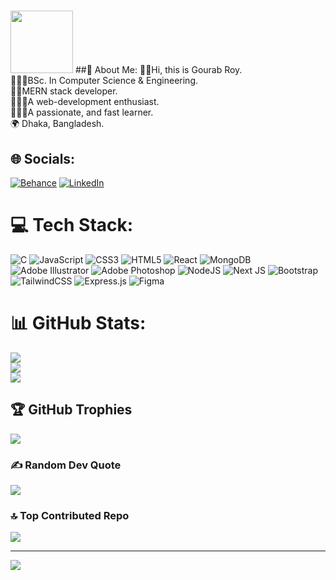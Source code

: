 # <div id="header" align="center">
  <img src="https://i.ibb.co/hdG0BNL/1685262794314-removebg-preview.png" width="100"/>
</div>
##💫 About Me:
🖐🏻Hi, this is Gourab Roy.<br>👨🏻‍🎓BSc. In Computer Science & Engineering.<br>👌🏻MERN stack developer.<br>👨🏻‍🚀A web-development enthusiast.<br>🏃🏻‍♂️A passionate, and fast learner.<br>🌍 Dhaka, Bangladesh.


## 🌐 Socials:
[![Behance](https://img.shields.io/badge/Behance-1769ff?logo=behance&logoColor=white)](https://behance.net/https://www.behance.net/gourabroy) [![LinkedIn](https://img.shields.io/badge/LinkedIn-%230077B5.svg?logo=linkedin&logoColor=white)](https://linkedin.com/in/https://www.linkedin.com/in/gourab-roy-369ab5179/) 

# 💻 Tech Stack:
![C](https://img.shields.io/badge/c-%2300599C.svg?style=plastic&logo=c&logoColor=white) ![JavaScript](https://img.shields.io/badge/javascript-%23323330.svg?style=plastic&logo=javascript&logoColor=%23F7DF1E) ![CSS3](https://img.shields.io/badge/css3-%231572B6.svg?style=plastic&logo=css3&logoColor=white) ![HTML5](https://img.shields.io/badge/html5-%23E34F26.svg?style=plastic&logo=html5&logoColor=white) ![React](https://img.shields.io/badge/react-%2320232a.svg?style=plastic&logo=react&logoColor=%2361DAFB) ![MongoDB](https://img.shields.io/badge/MongoDB-%234ea94b.svg?style=plastic&logo=mongodb&logoColor=white) ![Adobe Illustrator](https://img.shields.io/badge/adobeillustrator-%23FF9A00.svg?style=plastic&logo=adobeillustrator&logoColor=white) ![Adobe Photoshop](https://img.shields.io/badge/adobephotoshop-%2331A8FF.svg?style=plastic&logo=adobephotoshop&logoColor=white) ![NodeJS](https://img.shields.io/badge/node.js-6DA55F?style=plastic&logo=node.js&logoColor=white) ![Next JS](https://img.shields.io/badge/Next-black?style=plastic&logo=next.js&logoColor=white) ![Bootstrap](https://img.shields.io/badge/bootstrap-%23563D7C.svg?style=plastic&logo=bootstrap&logoColor=white) ![TailwindCSS](https://img.shields.io/badge/tailwindcss-%2338B2AC.svg?style=plastic&logo=tailwind-css&logoColor=white) ![Express.js](https://img.shields.io/badge/express.js-%23404d59.svg?style=plastic&logo=express&logoColor=%2361DAFB) 	![Figma](https://img.shields.io/badge/figma-%23F24E1E.svg?style=plastic&logo=figma&logoColor=white)
# 📊 GitHub Stats:
![](https://github-readme-stats.vercel.app/api?username=gourabBD&theme=tokyonight&hide_border=false&include_all_commits=true&count_private=true)<br/>
![](https://github-readme-streak-stats.herokuapp.com/?user=gourabBD&theme=tokyonight&hide_border=false)<br/>
![](https://github-readme-stats.vercel.app/api/top-langs/?username=gourabBD&theme=tokyonight&hide_border=false&include_all_commits=true&count_private=true&layout=compact)

## 🏆 GitHub Trophies
![](https://github-profile-trophy.vercel.app/?username=gourabBD&theme=tokyonight&no-frame=true&no-bg=false&margin-w=4)

### ✍️ Random Dev Quote
![](https://quotes-github-readme.vercel.app/api?type=vetical&theme=tokyonight)

### 🔝 Top Contributed Repo
![](https://github-contributor-stats.vercel.app/api?username=gourabBD&limit=5&theme=tokyonight&combine_all_yearly_contributions=true)

---
[![](https://visitcount.itsvg.in/api?id=gourabBD&icon=7&color=6)](https://visitcount.itsvg.in)

<!-- Proudly created with GPRM ( https://gprm.itsvg.in ) -->
